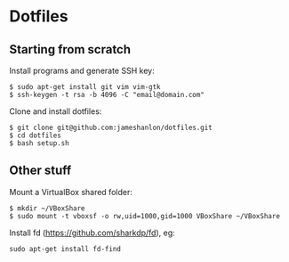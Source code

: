 # Dotfiles

## Starting from scratch

Install programs and generate SSH key:
```
$ sudo apt-get install git vim vim-gtk
$ ssh-keygen -t rsa -b 4096 -C "email@domain.com"
```
Clone and install dotfiles:
```
$ git clone git@github.com:jameshanlon/dotfiles.git
$ cd dotfiles
$ bash setup.sh
```

## Other stuff

Mount a VirtualBox shared folder:
```
$ mkdir ~/VBoxShare
$ sudo mount -t vboxsf -o rw,uid=1000,gid=1000 VBoxShare ~/VBoxShare
```

Install fd (https://github.com/sharkdp/fd), eg:
```
sudo apt-get install fd-find
```
